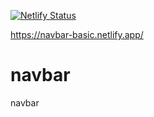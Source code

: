 [![Netlify Status](https://api.netlify.com/api/v1/badges/c1c5729d-9a53-4f57-afa8-653236f9aa0f/deploy-status)](https://app.netlify.com/sites/navbar-basic/deploys)

https://navbar-basic.netlify.app/

# navbar
navbar

